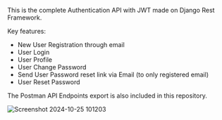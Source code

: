 This is the complete Authentication API with JWT made on Django Rest Framework.

Key features:
- New User Registration through email
- User Login
- User Profile
- User Change Password
- Send User Password reset link via Email (to only registered email)
- User Reset Password

The Postman API Endpoints export is also included in this repository.

![Screenshot 2024-10-25 101203](https://github.com/user-attachments/assets/6d3942fc-6936-4b6c-a014-94112dafb6b5)
